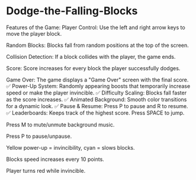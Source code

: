 # Dodge-the-Falling-Blocks


Features of the Game:
Player Control: Use the left and right arrow keys to move the player block.

Random Blocks: Blocks fall from random positions at the top of the screen.

Collision Detection: If a block collides with the player, the game ends.

Score: Score increases for every block the player successfully dodges.

Game Over: The game displays a "Game Over" screen with the final score.
✅ Power-Up System: Randomly appearing boosts that temporarily increase speed or make the player invincible. ✅ Difficulty Scaling: Blocks fall faster as the score increases. ✅ Animated Background: Smooth color transitions for a dynamic look. ✅ Pause & Resume: Press P to pause and R to resume. ✅ Leaderboards: Keeps track of the highest score.
Press SPACE to jump.

Press M to mute/unmute background music.

Press P to pause/unpause.

Yellow power-up = invincibility, cyan = slows blocks.

Blocks speed increases every 10 points.

Player turns red while invincible.
